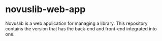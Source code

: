 # novuslib-web-app
Novuslib is a web application for managing a library. This repository contains the version that has the back-end and front-end integrated into one.
